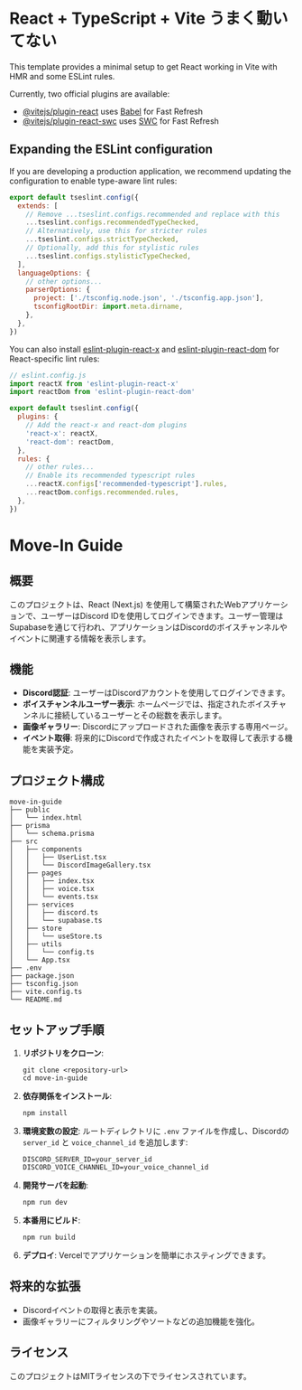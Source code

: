 # React + TypeScript + Vite うまく動いてない

This template provides a minimal setup to get React working in Vite with HMR and some ESLint rules.

Currently, two official plugins are available:

- [@vitejs/plugin-react](https://github.com/vitejs/vite-plugin-react/blob/main/packages/plugin-react/README.md) uses [Babel](https://babeljs.io/) for Fast Refresh
- [@vitejs/plugin-react-swc](https://github.com/vitejs/vite-plugin-react-swc) uses [SWC](https://swc.rs/) for Fast Refresh

## Expanding the ESLint configuration

If you are developing a production application, we recommend updating the configuration to enable type-aware lint rules:

```js
export default tseslint.config({
  extends: [
    // Remove ...tseslint.configs.recommended and replace with this
    ...tseslint.configs.recommendedTypeChecked,
    // Alternatively, use this for stricter rules
    ...tseslint.configs.strictTypeChecked,
    // Optionally, add this for stylistic rules
    ...tseslint.configs.stylisticTypeChecked,
  ],
  languageOptions: {
    // other options...
    parserOptions: {
      project: ['./tsconfig.node.json', './tsconfig.app.json'],
      tsconfigRootDir: import.meta.dirname,
    },
  },
})
```

You can also install [eslint-plugin-react-x](https://github.com/Rel1cx/eslint-react/tree/main/packages/plugins/eslint-plugin-react-x) and [eslint-plugin-react-dom](https://github.com/Rel1cx/eslint-react/tree/main/packages/plugins/eslint-plugin-react-dom) for React-specific lint rules:

```js
// eslint.config.js
import reactX from 'eslint-plugin-react-x'
import reactDom from 'eslint-plugin-react-dom'

export default tseslint.config({
  plugins: {
    // Add the react-x and react-dom plugins
    'react-x': reactX,
    'react-dom': reactDom,
  },
  rules: {
    // other rules...
    // Enable its recommended typescript rules
    ...reactX.configs['recommended-typescript'].rules,
    ...reactDom.configs.recommended.rules,
  },
})
```

# Move-In Guide

## 概要
このプロジェクトは、React (Next.js) を使用して構築されたWebアプリケーションで、ユーザーはDiscord IDを使用してログインできます。ユーザー管理はSupabaseを通じて行われ、アプリケーションはDiscordのボイスチャンネルやイベントに関連する情報を表示します。

## 機能
- **Discord認証**: ユーザーはDiscordアカウントを使用してログインできます。
- **ボイスチャンネルユーザー表示**: ホームページでは、指定されたボイスチャンネルに接続しているユーザーとその総数を表示します。
- **画像ギャラリー**: Discordにアップロードされた画像を表示する専用ページ。
- **イベント取得**: 将来的にDiscordで作成されたイベントを取得して表示する機能を実装予定。

## プロジェクト構成
```
move-in-guide
├── public
│   └── index.html
├── prisma
│   └── schema.prisma
├── src
│   ├── components
│   │   ├── UserList.tsx
│   │   └── DiscordImageGallery.tsx
│   ├── pages
│   │   ├── index.tsx
│   │   ├── voice.tsx
│   │   └── events.tsx
│   ├── services
│   │   ├── discord.ts
│   │   └── supabase.ts
│   ├── store
│   │   └── useStore.ts
│   ├── utils
│   │   └── config.ts
│   └── App.tsx
├── .env
├── package.json
├── tsconfig.json
├── vite.config.ts
└── README.md
```

## セットアップ手順
1. **リポジトリをクローン**: 
   ```
   git clone <repository-url>
   cd move-in-guide
   ```

2. **依存関係をインストール**: 
   ```
   npm install
   ```


3. **環境変数の設定**: ルートディレクトリに `.env` ファイルを作成し、Discordの `server_id` と `voice_channel_id` を追加します:
   ```
   DISCORD_SERVER_ID=your_server_id
   DISCORD_VOICE_CHANNEL_ID=your_voice_channel_id
   ```

4. **開発サーバを起動**: 
   ```
   npm run dev
   ```

5. **本番用にビルド**: 
   ```
   npm run build
   ```

6. **デプロイ**: Vercelでアプリケーションを簡単にホスティングできます。

## 将来的な拡張
- Discordイベントの取得と表示を実装。
- 画像ギャラリーにフィルタリングやソートなどの追加機能を強化。

## ライセンス
このプロジェクトはMITライセンスの下でライセンスされています。
